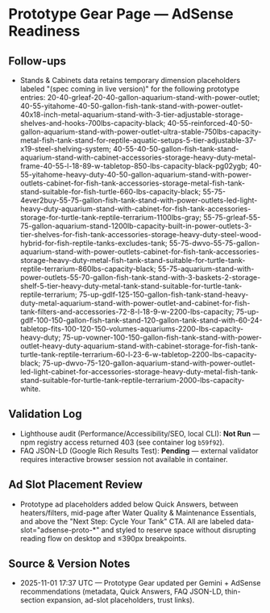 # Prototype Gear Page — AdSense Readiness

## Follow-ups
- Stands & Cabinets data retains temporary dimension placeholders labeled "(spec coming in live version)" for the following prototype entries: 20-40-grleaf-20-40-gallon-aquarium-stand-with-power-outlet; 40-55-yitahome-40-50-gallon-fish-tank-stand-with-power-outlet-40x18-inch-metal-aquarium-stand-with-3-tier-adjustable-storage-shelves-and-hooks-700lbs-capacity-black; 40-55-reinforced-40-50-gallon-aquarium-stand-with-power-outlet-ultra-stable-750lbs-capacity-metal-fish-tank-stand-for-reptile-aquatic-setups-5-tier-adjustable-37-x19-steel-shelving-system; 40-55-40-50-gallon-fish-tank-stand-aquarium-stand-with-cabinet-accessories-storage-heavy-duty-metal-frame-40-55-l-18-89-w-tabletop-850-lbs-capacity-black-pg02ygb; 40-55-yitahome-heavy-duty-40-50-gallon-aquarium-stand-with-power-outlets-cabinet-for-fish-tank-accessories-storage-metal-fish-tank-stand-suitable-for-fish-turtle-660-lbs-capacity-black; 55-75-4ever2buy-55-75-gallon-fish-tank-stand-with-power-outlets-led-light-heavy-duty-aquarium-stand-with-cabinet-for-fish-tank-accessories-storage-for-turtle-tank-reptile-terrarium-1100lbs-gray; 55-75-grleaf-55-75-gallon-aquarium-stand-1200lb-capacity-built-in-power-outlets-3-tier-shelves-for-fish-tank-accessories-storage-heavy-duty-steel-wood-hybrid-for-fish-reptile-tanks-excludes-tank; 55-75-dwvo-55-75-gallon-aquarium-stand-with-power-outlets-cabinet-for-fish-tank-accessories-storage-heavy-duty-metal-fish-tank-stand-suitable-for-turtle-tank-reptile-terrarium-860lbs-capacity-black; 55-75-aquarium-stand-with-power-outlets-55-70-gallon-fish-tank-stand-with-3-baskets-2-storage-shelf-5-tier-heavy-duty-metal-tank-stand-suitable-for-turtle-tank-reptile-terrarium; 75-up-gdlf-125-150-gallon-fish-tank-stand-heavy-duty-metal-aquarium-stand-with-power-outlet-and-cabinet-for-fish-tank-filters-and-accessories-72-8-l-18-9-w-2200-lbs-capacity; 75-up-gdlf-100-150-gallon-fish-tank-stand-120-gallon-tank-stand-with-60-24-tabletop-fits-100-120-150-volumes-aquariums-2200-lbs-capacity-heavy-duty; 75-up-vowner-100-150-gallon-fish-tank-stand-with-power-outlet-heavy-duty-aquarium-stand-with-cabinet-storage-for-fish-tank-turtle-tank-reptile-terrarium-60-l-23-6-w-tabletop-2200-lbs-capacity-black; 75-up-dwvo-75-120-gallon-aquarium-stand-with-power-outlet-led-light-cabinet-for-accessories-storage-heavy-duty-metal-fish-tank-stand-suitable-for-turtle-tank-reptile-terrarium-2000-lbs-capacity-white.

## Validation Log
- Lighthouse audit (Performance/Accessibility/SEO, local CLI): **Not Run** — npm registry access returned 403 (see container log `b59f92`).
- FAQ JSON-LD (Google Rich Results Test): **Pending** — external validator requires interactive browser session not available in container.

## Ad Slot Placement Review
- Prototype ad placeholders added below Quick Answers, between heaters/filters, mid-page after Water Quality & Maintenance Essentials, and above the "Next Step: Cycle Your Tank" CTA. All are labeled data-slot="adsense-proto-*" and styled to reserve space without disrupting reading flow on desktop and ≤390px breakpoints.

## Source & Version Notes
- 2025-11-01 17:37 UTC — Prototype Gear updated per Gemini + AdSense recommendations (metadata, Quick Answers, FAQ JSON-LD, thin-section expansion, ad-slot placeholders, trust links).
